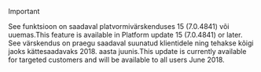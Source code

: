 > [!IMPORTANT]
> <span data-ttu-id="ca242-101">See funktsioon on saadaval platvormivärskenduses 15 (7.0.4841) või uuemas.</span><span class="sxs-lookup"><span data-stu-id="ca242-101">This feature is available in Platform update 15 (7.0.4841) or later.</span></span> <span data-ttu-id="ca242-102">See värskendus on praegu saadaval suunatud klientidele ning tehakse kõigi jaoks kättesaadavaks 2018. aasta juunis.</span><span class="sxs-lookup"><span data-stu-id="ca242-102">This update is currently available for targeted customers and will be available to all users June 2018.</span></span>
